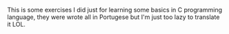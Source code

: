 This is some exercises I did just for learning some basics in C programming language, they were wrote all in Portugese but I'm just too lazy to translate it LOL.
